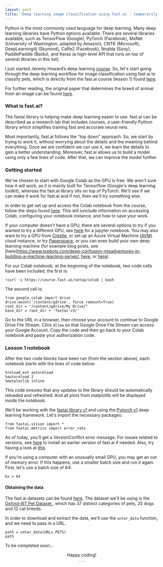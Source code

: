 ```yaml
---
layout: post
title: "Deep learning image classification using fast.ai - temporarily on hold"
---
```


Python is the most commonly used language for deep learning. Many deep learning libraries have Python options available. There are several libraries available, such as TensorFlow (Google), PyTorch (Facebook), MxNet (University of Washington, adapted by Amazon), CNTK (Microsoft), DeepLearning4j (Skymind), Caffe2 (Facebook), Nnabla (Sony), PaddlePaddle (Baidu), and Keras (a high-level API that runs on top of several libraries in this list). 

I just started Jeremy Howard’s deep learning [course](https://course.fast.ai/videos/?lesson=1). So, let's start going through the deep learning workflow for image classification using fast.ai to classify pets, which is directly from the fast.ai course (lesson 1) found [here](https://course.fast.ai/videos/?lesson=1). 

For further reading, the original paper that determines the breed of animal from an image can be found [here](http://www.robots.ox.ac.uk/~vgg/publications/2012/parkhi12a/parkhi12a.pdf).

### What is fast.ai?
The fastai library is helping make deep learning easier to use. fast.ai can be described as a research lab that includes courses, a user-friendly Python library which simplifies training fast and accurate neural nets.

Most importantly, fast.ai follows the "top down" approach. So, we start by trying to work it, without worrying about the details and the meaning behind everything. Once we are confident we can use it, we learn the details to gain a better understanding. Moreover, fast.ai allows us to build a model using only a few lines of code. After that, we can improve the model further. 

### Getting started
We've chosen to start with Google Colab as the GPU is free. We aren't sure how it will work, as it is mainly built for Tensorflow (Google's deep learning toolkit), whereas the fast.ai library sits on top of PyTorch. We'll see if we can make it work for fast.ai and if not, then we'll try something else. 

In order to get set up and access the Colab notebook from the course, follow the steps found [here](https://course.fast.ai/start_colab.html). This will iunclude information on accessing Colab, configuring your notebook instance, and how to save your work. 

If your computer doesn't have a GPU, there are several options to try if you wanted to try a different GPU, see [here](https://course.fast.ai/) for a jupyter notebook. You may also want to try a GPU from [Crestle](https://crestle.ai/), or set up an Azure Virtual Machine [(AVM)](https://azure.microsoft.com/en-gb/free/virtual-machines/search/?&ef_id=Cj0KCQiAxrbwBRCoARIsABEc9si-9bgWZ9YukU-Me3B96lDIb6SzTOHUybG_ZBnA7q0wnjqXjV8gwuwaAjJlEALw_wcB:G:s&OCID=AID2000125_SEM_4QqQWq38&MarinID=4QqQWq38_324561106063_azure%20virtual%20machine_e_c__66077404040_aud-411816020291:kwd-296465860779&lnkd=Google_Azure_Brand&dclid=CMe-yvvd5OYCFdYw0wodGbsAUA) cloud instance, or try [Paperspace](https://www.paperspace.com/), or you can even build your own deep learning machine (for example blog posts, see [here]https://www.topbots.com/deep-confusion-misadventures-in-building-a-machine-learning-server/, [here](https://medium.com/impactai/setting-up-a-deep-learning-machine-in-a-lazy-yet-quick-way-be2642318850), or [here](https://towardsdatascience.com/building-your-own-deep-learning-box-47b918aea1eb)).

For our Colab notebook, at the beginning of the notebook, two code cells have been included, the first is:

    !curl -s https://course.fast.ai/setup/colab | bash

The second cell is:

    from google.colab import drive
    drive.mount('/content/gdrive', force_remount=True)
    root_dir = "/content/gdrive/My Drive/"
    base_dir = root_dir + 'fastai-v3/'

Go to the URL in a browser, then choose your account to continue to Google Drive File Stream. Click `Allow` so that Google Drive File Stream can access your Google Account. Copy the code and then go back to your Colab notebook and paste your authorization code.

### Lesson 1 notebook
After the two code blocks have been run (from the section above), each notebook starts with the lines of code below:

    %reload_ext autoreload
    %autoreload 2
    %matplotlib inline

This code ensures that any updates to the library should be automatically reloaded and refreshed. And all plots from matplotlib will be displayed inside the notebook.

We'll be working with the [fastai library v1](https://www.fast.ai/2018/10/02/fastai-ai/) and using the [Pytorch v1](https://hackernoon.com/pytorch-1-0-468332ba5163) deep learning framework. Let's import the necessary packages:

    from fastai.vision import *
    from fastai.metrics import error_rate

As of today, you'll get a VersionConflict error message. For issues related to versions, see [here](https://forums.fast.ai/t/fastai-v0-7-install-issues-thread/24652) to install an earlier version of fast.ai if needed. Also, try having a look at [this](https://stackoverflow.com/questions/59513091/versionconflict-in-fastprogress/59549564#59549564)

If you're using a computer with an unusually small GPU, you may get an out of memory error. If this happens, use a smaller batch size and run it again. First, let's use a batch size of 64:

    bs = 64

#### Obtaining the data
The fast.ai datasets can be found [here](https://course.fast.ai/datasets). The dataset we'll be using is the [Oxford-IIIT Pet Dataset ](http://www.robots.ox.ac.uk/~vgg/data/pets/), which has 37 distinct categories of pets, 25 dogs and 12 cat breeds.

In order to download and extract the data, we'll use the `untar_data` function, and we need to pass in a URL.

    path = untar_data(URLs.PETS)
    path

To be completed soon...

<center>Happy coding!<center>

<center>.           .           .<center>
